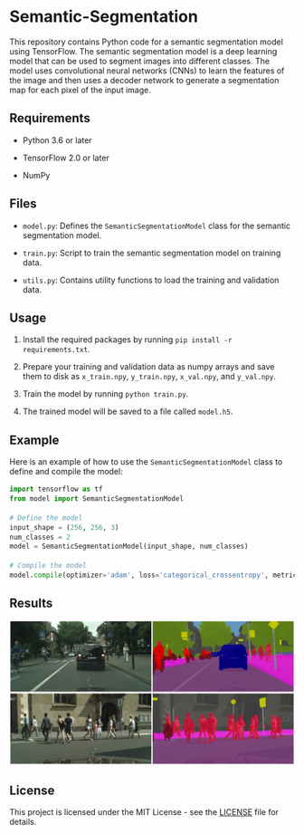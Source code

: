 # Semantic-Segmentation

This repository contains Python code for a semantic segmentation model using TensorFlow. The semantic segmentation model is a deep learning model that can be used to segment images into different classes. The model uses convolutional neural networks (CNNs) to learn the features of the image and then uses a decoder network to generate a segmentation map for each pixel of the input image.

## Requirements

* Python 3.6 or later

* TensorFlow 2.0 or later

* NumPy

## Files

* `model.py`: Defines the `SemanticSegmentationModel` class for the semantic segmentation model.

* `train.py`: Script to train the semantic segmentation model on training data.

* `utils.py`: Contains utility functions to load the training and validation data.


## Usage

1. Install the required packages by running `pip install -r requirements.txt`.

2. Prepare your training and validation data as numpy arrays and save them to disk as `x_train.npy`, `y_train.npy`, `x_val.npy`, and `y_val.npy`.

3. Train the model by running `python train.py`.

4. The trained model will be saved to a file called `model.h5`.

## Example

Here is an example of how to use the `SemanticSegmentationModel` class to define and compile the model:

```python
import tensorflow as tf
from model import SemanticSegmentationModel

# Define the model
input_shape = (256, 256, 3)
num_classes = 2
model = SemanticSegmentationModel(input_shape, num_classes)

# Compile the model
model.compile(optimizer='adam', loss='categorical_crossentropy', metrics=['accuracy'])

```

## Results

![](https://github.com/ArminMasoumian/Semantic-Segmentation/blob/main/Semantic%20Segmentation.jpg)

## License

This project is licensed under the MIT License - see the [LICENSE](https://github.com/ArminMasoumian/Semantic-Segmentation/blob/main/LICENSE) file for details.
